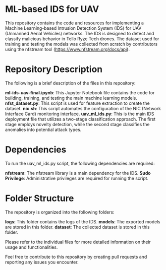 # ML-based IDS for UAV

This repository contains the code and resources for implementing a Machine Learning-based Intrusion Detection System (IDS) for UAV (Unmanned Aerial Vehicles) networks. The IDS is designed to detect and classify malicious behavior in Tello Ryze Tech drones. The dataset used for training and testing the models was collected from scratch by contributors using the nfstream tool (https://www.nfstream.org/docs/api).

# Repository Description
The following is a brief description of the files in this repository:

**ml-ids-uav-final.ipynb**: This Jupyter Notebook file contains the code for building, training, and testing the main machine learning models.
**nfst_dataset.py**: This script is used for feature extraction to create the dataset.
**nic.sh**: This script automates the configuration of the NIC (Network Interface Card) monitoring interface.
**uav_ml_ids.py**: This is the main IDS deployment file that utilizes a two-stage classification approach. The first stage employs novelty detection, while the second stage classifies the anomalies into potential attack types.
# Dependencies
To run the uav_ml_ids.py script, the following dependencies are required:

**nfstream**: The nfstream library is a main dependency for the IDS.
**Sudo Privilege**: Administrative privileges are required for running the script.
# Folder Structure
The repository is organized into the following folders:

**logs**: This folder contains the logs of the IDS.
**models**: The exported models are stored in this folder.
**dataset**: The collected dataset is stored in this folder.

Please refer to the individual files for more detailed information on their usage and functionalities.

Feel free to contribute to this repository by creating pull requests and reporting any issues you encounter.
